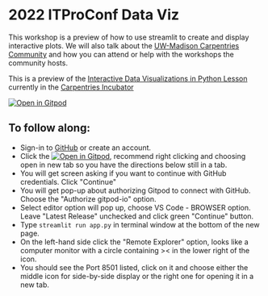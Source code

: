 # 2022 ITProConf Data Viz


This workshop is a preview of how to use streamlit to create and display interactive plots.
We will also talk about the [UW-Madison Carpentries Community](https://datascience.wisc.edu/uw-madison-carpentries-community/) and how you can attend or help with the workshops the community hosts.

This is a preview of the [Interactive Data Visualizations in Python Lesson](https://carpentries-incubator.github.io/python-interactive-data-visualizations/) currently in the [Carpentries Incubator](https://carpentries-incubator.org/)

[![Open in Gitpod](https://gitpod.io/button/open-in-gitpod.svg)](https://gitpod.io/#https://github.com/sstevens2/20220602-ITProConf-dataviz)

## To follow along: 
- Sign-in to [GitHub](https://github.com/) or create an account.
- Click the [![Open in Gitpod](https://gitpod.io/button/open-in-gitpod.svg)](https://gitpod.io/#https://github.com/sstevens2/20220602-ITProConf-dataviz), recommend right clicking and choosing open in new tab so you have the directions below still in a tab.
- You will get screen asking if you want to continue with GitHub credentials. Click "Continue" 
- You will get pop-up about authorizing Gitpod to connect with GitHub. Choose the "Authorize gitpod-io" option.
- Select editor option will pop up, choose VS Code - BROWSER option. Leave "Latest Release" unchecked and click green "Continue" button.
- Type `streamlit run app.py` in terminal window at the bottom of the new page.
- On the left-hand side click the "Remote Explorer" option, looks like a computer monitor with a circle containing >< in the lower right of the icon.
- You should see the Port 8501 listed, click on it and choose either the middle icon for side-by-side display or the right one for opening it in a new tab.


 
